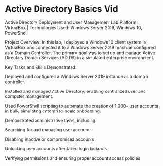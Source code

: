 <h1>Active Directory Basics Vid</h1>

<p>
Active Directory Deployment and User Management Lab
Platform: VirtualBox | Technologies Used: Windows Server 2019, Windows 10, PowerShell

Project Overview:
In this lab, I deployed a Windows 10 client system in VirtualBox and connected it to a Windows Server 2019 machine configured as a Domain Controller. The primary goal was to set up and manage Active Directory Domain Services (AD DS) in a simulated enterprise environment.

Key Tasks and Skills Demonstrated:

Deployed and configured a Windows Server 2019 instance as a domain controller.

Installed and managed Active Directory, enabling centralized user and computer management.

Used PowerShell scripting to automate the creation of 1,000+ user accounts in bulk, simulating enterprise-scale onboarding.

Demonstrated administrative tasks, including:

Searching for and managing user accounts

Disabling inactive or compromised accounts

Unlocking user accounts after failed login lockouts

Verifying permissions and ensuring proper account access policies
</p>
   

